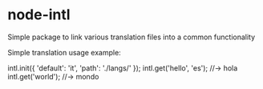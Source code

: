 node-intl
=========

Simple package to link various translation files into a common functionality


Simple translation usage example:

intl.init({
	'default': 'it',
	'path': './langs/'
});
intl.get('hello', 'es');	//-> hola
intl.get('world');		//-> mondo

